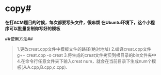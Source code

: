 # copy#
**在打ACM题目的时候，每次都要写头文件，很麻烦**
**在Ubuntu环境下，这个小程序可以批量复制你写好的模板**

##使用方法##
>1.更改creat.cpp文件中模板文件的路径(绝对地址)
2.编译creat.cpp文件g++ creat.cpp -o creat
3.将生成的creat文件拷贝到根目录的bin文件夹中
4.在命令行任意文件夹下输入creat num，就会在当前目录下生成num个模板(从A.cpp,B.cpp,c.cpp).
